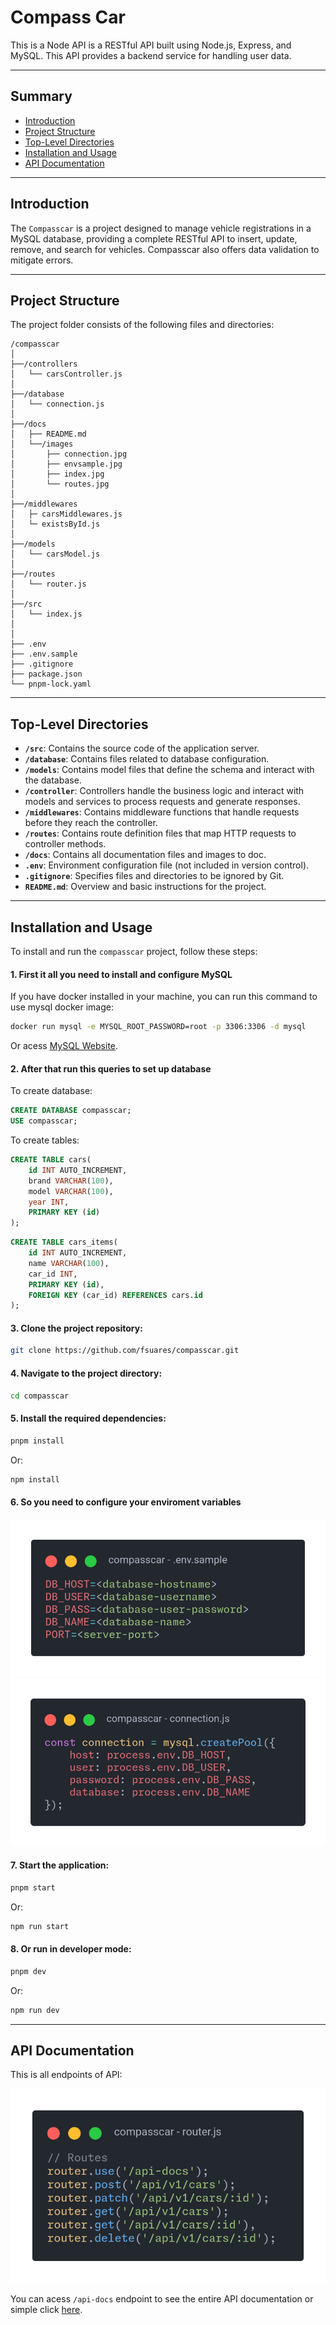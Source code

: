 # Compass Car
This is a Node API is a RESTful API built using Node.js, Express, and MySQL. This API provides a backend service for handling user data.
___
## Summary
- [Introduction](#introduction)
- [Project Structure](#project-structure)
- [Top-Level Directories](#top-level-directories)
- [Installation and Usage](#installation-and-usage)
- [API Documentation](#api-documentation)
___
## Introduction
The `Compasscar` is a project designed to manage vehicle registrations in a MySQL database, providing a complete RESTful API to insert, update, remove, and search for vehicles. Compasscar also offers data validation to mitigate errors.
___
## Project Structure
The project folder consists of the following files and directories:

```
/compasscar
│
├──/controllers
│	└── carsController.js
│
├──/database
│	└── connection.js
│
├──/docs
│	├── README.md
│	└──/images
│		├── connection.jpg
│		├──	envsample.jpg
│		├──	index.jpg
│		└── routes.jpg
│
├──/middlewares
│	├─ carsMiddlewares.js
│	└─ existsById.js
│
├──/models
│	└── carsModel.js
│
├──/routes
│	└── router.js
│
├──/src
│   └── index.js
│
│
├── .env
├── .env.sample
├── .gitignore
├── package.json
└── pnpm-lock.yaml
```
___
## Top-Level Directories

- **`/src`**: Contains the source code of the application server.
- **`/database`**: Contains files related to database configuration.
- **`/models`**: Contains model files that define the schema and interact with the database.
- **`/controller`**: Controllers handle the business logic and interact with models and services to process requests and generate responses.
- **`/middlewares`**: Contains middleware functions that handle requests before they reach the controller.
- **`/routes`**: Contains route definition files that map HTTP requests to controller methods.
- **`/docs`**: Contains all documentation files and images to doc.
- **`.env`**: Environment configuration file (not included in version control).
- **`.gitignore`**: Specifies files and directories to be ignored by Git.
- **`README.md`**: Overview and basic instructions for the project.

___
## Installation and Usage
To install and run the `compasscar` project, follow these steps:

#### 1. First it all you need to install and configure MySQL 
If you have docker installed in your machine, you can run this command to use mysql docker image:
```bash
docker run mysql -e MYSQL_ROOT_PASSWORD=root -p 3306:3306 -d mysql
```
Or acess [MySQL Website](https://dev.mysql.com/doc/refman/8.0/en/installing.html).
#### 2. After that run this queries to set up database

To create database:
```sql
CREATE DATABASE compasscar;
USE compasscar;
```
To create tables:
```sql
CREATE TABLE cars(
	id INT AUTO_INCREMENT,
	brand VARCHAR(100),
	model VARCHAR(100),
	year INT,
	PRIMARY KEY (id)
);
```
```sql
CREATE TABLE cars_items(
	id INT AUTO_INCREMENT,
	name VARCHAR(100),
	car_id INT,
	PRIMARY KEY (id),
	FOREIGN KEY (car_id) REFERENCES cars.id
);
```
#### 3. Clone the project repository: 
```bash
git clone https://github.com/fsuares/compasscar.git
```
#### 4. Navigate to the project directory: 
```bash
cd compasscar
```

#### 5. Install the required dependencies: 
```bash
pnpm install
```
Or:


```bash
npm install
```
#### 6. So you need to configure your enviroment variables

![dotenv](../docs/images/dotenv.png)
![connection](../docs/images/connection.png)

#### 7. Start the application: 

```bash
pnpm start
```
Or:

```bash
npm run start
```

#### 8. Or run in developer mode:

```bash
pnpm dev
```
Or:

```bash
npm run dev
```
___
## API Documentation

This is all endpoints of API:

![routes](../docs/images/routes.png)


You can acess `/api-docs` endpoint to see the entire API documentation or simple click [here](https://fsuares.github.io/compasscar/).


